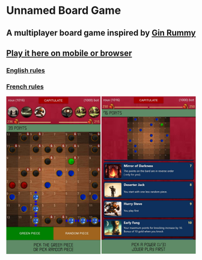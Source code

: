# Unnamed Board Game
## A multiplayer board game inspired by [Gin Rummy](https://en.wikipedia.org/wiki/Gin_rummy)

## [Play it here on mobile or browser](https://unboga.modez.pro/)

### [English rules](https://github.com/dezmou/Unboga/blob/master/rules/rules.md) 
### [French rules](https://github.com/dezmou/Unboga/blob/master/rules/rules-fr.md)

![alt text](./unboga.jpg "Title")

